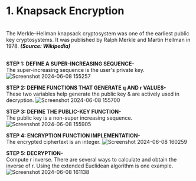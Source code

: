 <p align='justify'><b><h1>1. Knapsack Encryption</h1></b><br/>
The Merkle–Hellman knapsack cryptosystem was one of the earliest public key cryptosystems. It was published by Ralph Merkle and Martin Hellman in 1978. <i><b>(Source: Wikipedia)</b></i><br/><br/></p>
  
<b>STEP 1: DEFINE A SUPER-INCREASING SEQUENCE-</b> <br/>
The super-increasing sequence is the user's private key.
![Screenshot 2024-06-08 155257](https://github.com/ChiragRadhakrishna43-7/Cryptography/assets/121251823/8389b1df-483e-402d-8f65-9e9f886fbd0f)

<b>STEP 2: DEFINE FUNCTIONS THAT GENERATE q AND r VALUES-</b> <br/>
These two variables help generate the public key & are actively used in decryption.
![Screenshot 2024-06-08 155700](https://github.com/ChiragRadhakrishna43-7/Cryptography/assets/121251823/58641848-3944-4ad3-8898-16921056d003)

<b>STEP 3: DEFINE THE PUBLIC-KEY FUNCTION-</b> <br/>
The public key is a non-super increasing sequence.
![Screenshot 2024-06-08 155905](https://github.com/ChiragRadhakrishna43-7/Cryptography/assets/121251823/349cf6e7-92ef-411b-b16c-2d38b6420d1f)

<b>STEP 4: ENCRYPTION FUNCTION IMPLEMENTATION-</b> <br/>
The encrypted ciphertext is an integer.
![Screenshot 2024-06-08 160259](https://github.com/ChiragRadhakrishna43-7/Cryptography/assets/121251823/14369eb5-1664-40a0-a7ae-f3e4610e2762)

<b>STEP 5: DECRYPTION-</b> <br/>
Compute r inverse. There are several ways to calculate and obtain the inverse of r. Using the extended Euclidean algorithm is one example.
![Screenshot 2024-06-08 161138](https://github.com/ChiragRadhakrishna43-7/Cryptography/assets/121251823/f44cef95-a946-4685-a7b7-f9afeb7cbe9b)
</p>
